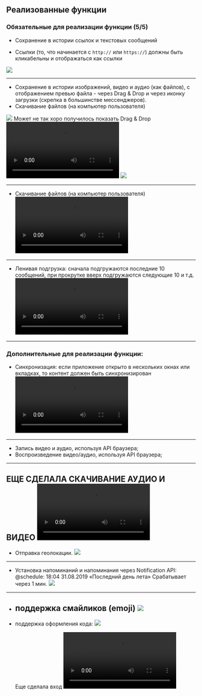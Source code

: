 ## Реализованные функции

### Обязательные для реализации функции (5/5)

* Сохранение в истории ссылок и текстовых сообщений

* Ссылки (то, что начинается с `http://` или `https://`) должны быть кликабельны и отображаться как ссылки

![](./pic/v1.gif)

---

* Сохранение в истории изображений, видео и аудио (как файлов), с отображением превью файла - через Drag & Drop и через иконку загрузки (скрепка в большинстве мессенджеров). 
* Скачивание файлов (на компьютер пользователя)

![](./pic/p1.png)
Может не так хоро получилось показать Drag & Drop
![](./pic/v2.mp4)
![](./pic/p2.png)

---

* Скачивание файлов (на компьютер пользователя)
![](./pic/v3.mp4)
  
---
* Ленивая подгрузка: сначала подгружаются последние 10 сообщений, при прокрутке вверх подгружаются следующие 10 и т.д.
![](./pic/v4.mp4)

---
### Дополнительные для реализации функции:
* Cинхронизация: если приложение открыто в нескольких окнах или вкладках, то контент должен быть синхронизирован
![](./pic/v5.mp4)
---
* Запись видео и аудио, используя API браузера;
* Воспроизведение видео/аудио, используя API браузера;
---
ЕЩЕ СДЕЛАЛА СКАЧИВАНИЕ АУДИО И ВИДЕО
![](./pic/v6.mp4)
---
* Отправка геолокации.
![](./pic/v7.gif)
---
* Установка напоминаний и напоминания через Notification API: @schedule: 18:04 31.08.2019 «Последний день лета»
  Срабатывает через 1 мин.
![](./pic/p3.jpg)
---
* поддержка смайликов (emoji)
  ![](./pic/v8.gif)
  ---
* поддержка оформления кода:
  ![](./pic/v9.gif)
  
  Еще сделала вход
    ![](./pic/v10.mp4)

  


  